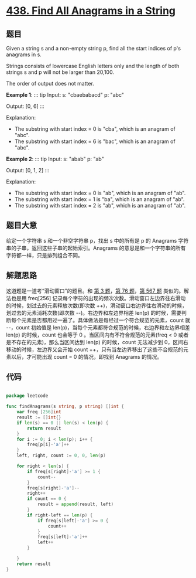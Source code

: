# [438. Find All Anagrams in a String](https://leetcode.com/problems/find-all-anagrams-in-a-string/)

## 题目

Given a string s and a non-empty string p, find all the start indices of p's anagrams in s.

Strings consists of lowercase English letters only and the length of both strings s and p will not be larger than 20,100.

The order of output does not matter.

**Example 1**:
::: tip
Input: s: "cbaebabacd" p: "abc"

Output: [0, 6]
:::

Explanation:
- The substring with start index = 0 is "cba", which is an anagram of "abc".
- The substring with start index = 6 is "bac", which is an anagram of "abc".

**Example 2**:
::: tip
Input: s: "abab" p: "ab"

Output: [0, 1, 2]
:::

Explanation:
- The substring with start index = 0 is "ab", which is an anagram of "ab".
- The substring with start index = 1 is "ba", which is an anagram of "ab".
- The substring with start index = 2 is "ab", which is an anagram of "ab".

## 题目大意

给定一个字符串 s 和一个非空字符串 p，找出 s 中的所有是 p 的 Anagrams 字符串的子串，返回这些子串的起始索引。Anagrams 的意思是和一个字符串的所有字符都一样，只是排列组合不同。

## 解题思路

这道题是一道考“滑动窗口”的题目。和 [第 3 题](./0003.md)，[第 76 题](./0076.md)，[第 567 题](./0567.md) 类似的。解法也是用 freq[256] 记录每个字符的出现的频次次数。滑动窗口左边界往右滑动的时候，划过去的元素释放次数(即次数 ++)，滑动窗口右边界往右滑动的时候，划过去的元素消耗次数(即次数 \-\-)。右边界和左边界相差 len(p) 的时候，需要判断每个元素是否都用过一遍了。具体做法是每经过一个符合规范的元素，count 就 \-\-，count 初始值是 len(p)，当每个元素都符合规范的时候，右边界和左边界相差 len(p) 的时候，count 也会等于 0 。当区间内有不符合规范的元素(freq < 0 或者是不存在的元素)，那么当区间达到 len(p) 的时候，count 无法减少到 0，区间右移动的时候，左边界又会开始 count ++，只有当左边界移出了这些不合规范的元素以后，才可能出现 count = 0 的情况，即找到 Anagrams 的情况。

## 代码

```go

package leetcode

func findAnagrams(s string, p string) []int {
	var freq [256]int
	result := []int{}
	if len(s) == 0 || len(s) < len(p) {
		return result
	}
	for i := 0; i < len(p); i++ {
		freq[p[i]-'a']++
	}
	left, right, count := 0, 0, len(p)

	for right < len(s) {
		if freq[s[right]-'a'] >= 1 {
			count--
		}
		freq[s[right]-'a']--
		right++
		if count == 0 {
			result = append(result, left)
		}
		if right-left == len(p) {
			if freq[s[left]-'a'] >= 0 {
				count++
			}
			freq[s[left]-'a']++
			left++
		}

	}
	return result
}

```
